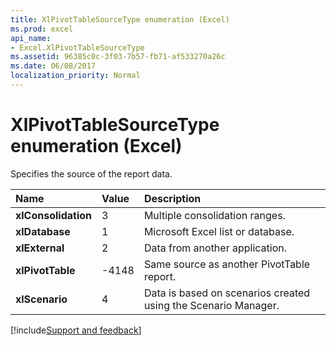 ```yaml
---
title: XlPivotTableSourceType enumeration (Excel)
ms.prod: excel
api_name:
- Excel.XlPivotTableSourceType
ms.assetid: 96385c0c-3f03-7b57-fb71-af533270a26c
ms.date: 06/08/2017
localization_priority: Normal
---
```



# XlPivotTableSourceType enumeration (Excel)

Specifies the source of the report data.



|Name|Value|Description|
|:-----|:-----|:-----|
| **xlConsolidation**|3|Multiple consolidation ranges.|
| **xlDatabase**|1|Microsoft Excel list or database.|
| **xlExternal**|2|Data from another application.|
| **xlPivotTable**|-4148|Same source as another PivotTable report.|
| **xlScenario**|4|Data is based on scenarios created using the Scenario Manager.|

[!include[Support and feedback](~/includes/feedback-boilerplate.md)]